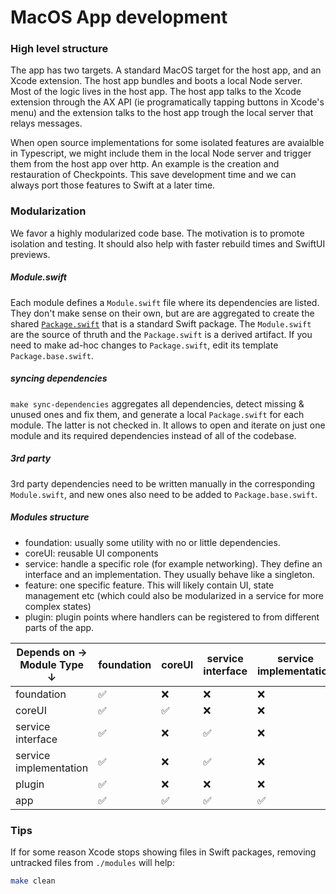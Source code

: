 # MacOS App development

### High level structure
The app has two targets. A standard MacOS target for the host app, and an Xcode extension. The host app bundles and boots a local Node server. Most of the logic lives in the host app. The host app talks to the Xcode extension through the AX API (ie programatically tapping buttons in Xcode's menu) and the extension talks to the host app trough the local server that relays messages.

When open source implementations for some isolated features are avaialble in Typescript, we might include them in the local Node server and trigger them from the host app over http. An example is the creation and restauration of Checkpoints. This save development time and we can always port those features to Swift at a later time.

### Modularization
We favor a highly modularized code base. The motivation is to promote isolation and testing. It should also help with faster rebuild times and SwiftUI previews.

##### Module.swift
Each module defines a `Module.swift` file where its dependencies are listed. They don't make sense on their own, but are are aggregated to create the shared [`Package.swift`](./modules/Package.swift) that is a standard Swift package.
The `Module.swift` are the source of thruth and the `Package.swift` is a derived artifact. If you need to make ad-hoc changes to `Package.swift`, edit its template `Package.base.swift`.

##### syncing dependencies
`make sync-dependencies` aggregates all dependencies, detect missing & unused ones and fix them, and generate a local `Package.swift` for each module. The latter is not checked in. It allows to open and iterate on just one module and its required dependencies instead of all of the codebase.

##### 3rd party
3rd party dependencies need to be written manually in the corresponding `Module.swift`, and new ones also need to be added to `Package.base.swift`.

##### Modules structure
- foundation: usually some utility with no or little dependencies.
- coreUI: reusable UI components
- service: handle a specific role (for example networking). They define an interface and an implementation. They usually behave like a singleton.
- feature: one specific feature. This will likely contain UI, state management etc (which could also be modularized in a service for more complex states)
- plugin: plugin points where handlers can be registered to from different parts of the app.

| Depends on →<br>Module Type ↓ | foundation | coreUI | service interface | service implementation | plugin |
|----------------------------------|------------|---------|------------------|----------------------|--------|
| foundation | ✅ | ❌ | ❌ | ❌ | ❌ |
| coreUI | ✅ | ✅ | ❌ | ❌ | ❌ |
| service interface | ✅ | ❌ | ✅ | ❌ | ❌ |
| service implementation | ✅ | ❌ | ✅ | ❌ | ❌ |
| plugin | ✅ | ❌ | ❌ | ❌ | ❌ |
| app | ✅ | ✅ | ✅ | ✅ | ✅ |

### Tips

If for some reason Xcode stops showing files in Swift packages, removing untracked files from `./modules` will help:
```bash
make clean
```
